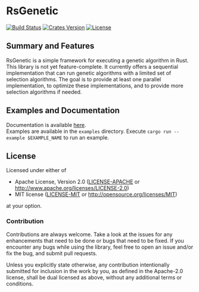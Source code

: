 # RsGenetic
[![Build Status](https://travis-ci.org/m-decoster/RsGenetic.svg?branch=master)](https://travis-ci.org/m-decoster/RsGenetic)
[![Crates Version](https://img.shields.io/crates/v/rsgenetic.svg)](https://crates.io/crates/rsgenetic/)
[![License](https://img.shields.io/badge/license-Apache--2.0-blue.svg)](./LICENSE)

## Summary and Features
RsGenetic is a simple framework for executing a genetic algorithm in Rust.  
This library is not yet feature-complete. It currently offers a sequential implementation that
can run genetic algorithms with a limited set of selection algorithms. The goal is
to provide at least one parallel implementation, to optimize these implementations,
and to provide more selection algorithms if needed.

## Examples and Documentation
Documentation is available [here](http://m-decoster.github.io/RsGenetic).  
Examples are available in the `examples` directory. Execute `cargo run --example $EXAMPLE_NAME`
to run an example.

## License

Licensed under either of

 * Apache License, Version 2.0 ([LICENSE-APACHE](LICENSE-APACHE) or http://www.apache.org/licenses/LICENSE-2.0)
 * MIT license ([LICENSE-MIT](LICENSE-MIT) or http://opensource.org/licenses/MIT)

at your option.

### Contribution

Contributions are always welcome. Take a look at the issues for any enhancements that need to be
done or bugs that need to be fixed. If you encounter any bugs while using the library, feel free to
open an issue and/or fix the bug, and submit pull requests.

Unless you explicitly state otherwise, any contribution intentionally submitted
for inclusion in the work by you, as defined in the Apache-2.0 license, shall be dual licensed as above, without any
additional terms or conditions.
